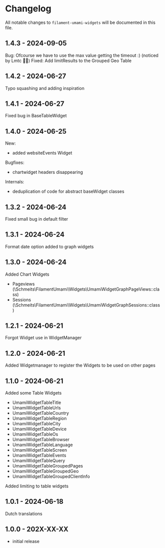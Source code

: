 # Changelog

All notable changes to `filament-umami-widgets` will be documented in this file.

## 1.4.3 - 2024-09-05

Bug: Ofcourse we have to use the max value getting the timeout :)  (noticed by Lmtc 🙏🏻)
Fixed: Add limitResults to the Grouped Geo Table

## 1.4.2 - 2024-06-27

Typo squashing and adding inspiration

## 1.4.1 - 2024-06-27

Fixed bug in BaseTableWidget

## 1.4.0 - 2024-06-25

New:

- added websiteEvents Widget

Bugfixes:

- chartwidget headers disappearing

Internals:

- deduplication of code for abstract baseWidget classes

## 1.3.2 - 2024-06-24

Fixed small bug in default filter

## 1.3.1 - 2024-06-24

Format date option added to graph widgets

## 1.3.0 - 2024-06-24

Added Chart Widgets

- Pageviews (\Schmeits\FilamentUmami\Widgets\UmamiWidgetGraphPageViews::class)
- Sessions (\Schmeits\FilamentUmami\Widgets\UmamiWidgetGraphSessions::class)

## 1.2.1 - 2024-06-21

Forgot Widget use in WidgetManager

## 1.2.0 - 2024-06-21

Added Widgetmanager to register the Widgets to be used on other pages

## 1.1.0 - 2024-06-21

Added some Table Widgets

- UmamiWidgetTableTitle
- UmamiWidgetTableUrls
- UmamiWidgetTableCountry
- UmamiWidgetTableRegion
- UmamiWidgetTableCity
- UmamiWidgetTableDevice
- UmamiWidgetTableOs
- UmamiWidgetTableBrowser
- UmamiWidgetTableLanguage
- UmamiWidgetTableScreen
- UmamiWidgetTableEvents
- UmamiWidgetTableQuery
- UmamiWidgetTableGroupedPages
- UmamiWidgetTableGroupedGeo
- UmamiWidgetTableGroupedClientInfo

Added limiting to table widgets

## 1.0.1 - 2024-06-18

Dutch translations

## 1.0.0 - 202X-XX-XX

- initial release
